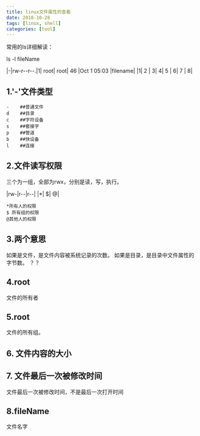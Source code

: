 ```yaml
---
title: linux文件属性的查看
date: 2018-10-28
tags: [linux, shell]
categories: [tool]
---
```

常用的ls详细解读：

ls -l fileName

|-|rw-r--r--.|1| root| root|   46 |Oct  1 05:03 |filename|
|1|    2     | 3|    4|  5 |     6|      7     |        8|

##  1.'-'文件类型

```
-    ##普通文件
d    ##目录
c    ##字符设备
s    ##套接字
p    ##管道
b    ##快设备
l    ##连接
```

## 2.文件读写权限

三个为一组，全部为rwx，分别是读，写，执行。

|rw-|r--|r--|
|*|   $| @|

```
*所有人的权限
$ 所有组的权限
@其他人的权限
```

## 3.两个意思

如果是文件，是文件内容被系统记录的次数。
如果是目录，是目录中文件属性的字节数。 ？？

## 4.root

文件的所有者

## 5.root

文件的所有组。

## 6. 文件内容的大小

## 7. 文件最后一次被修改时间

文件最后一次被修改时间，不是最后一次打开时间

## 8.fileName 
 文件名字
